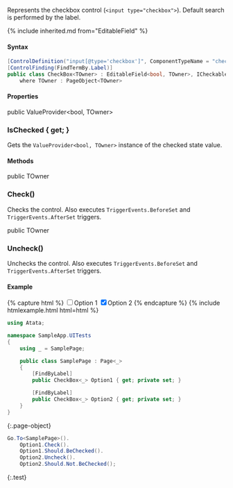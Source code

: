 Represents the checkbox control (`<input type="checkbox">`).
Default search is performed by the label.

{% include inherited.md from="EditableField" %}

#### Syntax

```cs
[ControlDefinition("input[@type='checkbox']", ComponentTypeName = "checkbox", IgnoreNameEndings = "Checkbox,CheckBox,Option")]
[ControlFinding(FindTermBy.Label)]
public class CheckBox<TOwner> : EditableField<bool, TOwner>, ICheckable<TOwner>
    where TOwner : PageObject<TOwner>
```

#### Properties

<div class="member">
    <span class="head"><span class="keyword">public</span> <span class="type">ValueProvider</span><wbr>&lt;<span class="keyword">bool</span>, <span class="type">TOwner</span>&gt;</span>
    <h3><span class="body">IsChecked</span><span class="tail"> { <span class="keyword">get</span>; }</span></h3>
</div>

Gets the `ValueProvider<bool, TOwner>` instance of the checked state value.

#### Methods

<div class="member">
    <span class="head"><span class="keyword">public</span> <span class="type">TOwner</span></span>
    <h3><span class="body">Check()</span></h3>
</div>

Checks the control. Also executes `TriggerEvents.BeforeSet` and `TriggerEvents.AfterSet` triggers.

<div class="member">
    <span class="head"><span class="keyword">public</span> <span class="type">TOwner</span></span>
    <h3><span class="body">Uncheck()</span></h3>
</div>

Unchecks the control. Also executes `TriggerEvents.BeforeSet` and `TriggerEvents.AfterSet` triggers.

#### Example

{% capture html %}
<label class="checkbox-inline">
  <input type="checkbox" value="option1">Option 1
</label>
<label class="checkbox-inline">
  <input type="checkbox" value="option2" checked>Option 2
</label>
{% endcapture %}
{% include htmlexample.html html=html %}

```cs
using Atata;

namespace SampleApp.UITests
{
    using _ = SamplePage;

    public class SamplePage : Page<_>
    {
        [FindByLabel]
        public CheckBox<_> Option1 { get; private set; }

        [FindByLabel]
        public CheckBox<_> Option2 { get; private set; }
    }
}
```
{:.page-object}

```cs
Go.To<SamplePage>().
    Option1.Check().
    Option1.Should.BeChecked().
    Option2.Uncheck().
    Option2.Should.Not.BeChecked();
```
{:.test}